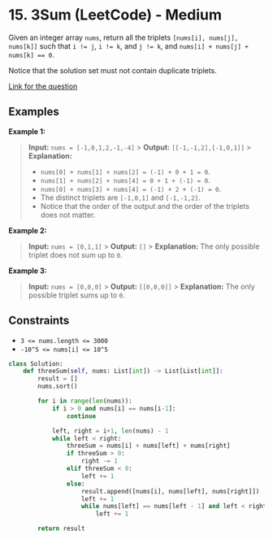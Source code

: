 # 15. 3Sum (LeetCode) - Medium

Given an integer array `nums`, return all the triplets `[nums[i], nums[j], nums[k]]` such that `i != j`, `i != k`, and `j != k`, and `nums[i] + nums[j] + nums[k] == 0`.

Notice that the solution set must not contain duplicate triplets.

[Link for the question](https://leetcode.com/problems/3sum/)

## Examples

**Example 1:**

> **Input:** `nums = [-1,0,1,2,-1,-4]` > **Output:** `[[-1,-1,2],[-1,0,1]]` > **Explanation:**
>
> - `nums[0] + nums[1] + nums[2] = (-1) + 0 + 1 = 0`.
> - `nums[1] + nums[2] + nums[4] = 0 + 1 + (-1) = 0`.
> - `nums[0] + nums[3] + nums[4] = (-1) + 2 + (-1) = 0`.
> - The distinct triplets are `[-1,0,1]` and `[-1,-1,2]`.
> - Notice that the order of the output and the order of the triplets does not matter.

**Example 2:**

> **Input:** `nums = [0,1,1]` > **Output:** `[]` > **Explanation:** The only possible triplet does not sum up to `0`.

**Example 3:**

> **Input:** `nums = [0,0,0]` > **Output:** `[[0,0,0]]` > **Explanation:** The only possible triplet sums up to `0`.

## Constraints

- `3 <= nums.length <= 3000`
- `-10^5 <= nums[i] <= 10^5`

```python
class Solution:
    def threeSum(self, nums: List[int]) -> List[List[int]]:
        result = []
        nums.sort()

        for i in range(len(nums)):
            if i > 0 and nums[i] == nums[i-1]:
                continue

            left, right = i+1, len(nums) - 1
            while left < right:
                threeSum = nums[i] + nums[left] + nums[right]
                if threeSum > 0:
                    right -= 1
                elif threeSum < 0:
                    left += 1
                else:
                    result.append([nums[i], nums[left], nums[right]])
                    left += 1
                    while nums[left] == nums[left - 1] and left < right:
                        left += 1

        return result
```
